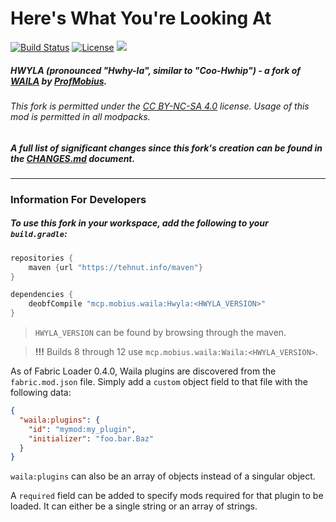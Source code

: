 # Here's What You're Looking At
[![Build Status](https://tehnut.info/jenkins/buildStatus/icon?job=HWYLA/1.10)](https://tehnut.info/jenkins/job/HWYLA/job/1.10/) [![License](https://img.shields.io/badge/license-CC%20BY--NC--SA%204.0-blue.svg)](https://bit.ly/cc-by-nc-sa-40) [![](http://cf.way2muchnoise.eu/HWYLA.svg)](https://minecraft.curseforge.com/projects/HWYLA)

##### **HWYLA** (pronounced "Hwhy-la", similar to "Coo-Hwhip") - a fork of [WAILA](https://minecraft.curseforge.com/projects/waila) by [ProfMobius](https://minecraft.curseforge.com/members/ProfMobius).

###### *This fork is permitted under the [CC BY-NC-SA 4.0](LICENSE.md) license. Usage of this mod is permitted in all modpacks.*

##### A full list of significant changes since this fork's creation can be found in the **[CHANGES.md](CHANGES.md)** document.

---

### Information For Developers

##### To use this fork in your workspace, add the following to your `build.gradle`:

```groovy
repositories {  
    maven {url "https://tehnut.info/maven"}
}

dependencies {
    deobfCompile "mcp.mobius.waila:Hwyla:<HWYLA_VERSION>"
}
```

> `HWYLA_VERSION` can be found by browsing through the maven.

> **!!!** Builds 8 through 12 use `mcp.mobius.waila:Waila:<HWYLA_VERSION>`.

As of Fabric Loader 0.4.0, Waila plugins are discovered from the `fabric.mod.json` file. Simply add a `custom` object field
to that file with the following data:

```json
{
  "waila:plugins": {
    "id": "mymod:my_plugin",
    "initializer": "foo.bar.Baz"
  }
}
```

`waila:plugins` can also be an array of objects instead of a singular object. 

A `required` field can be added to specify mods required for that plugin to be loaded. It can either be a single string 
or an array of strings.
